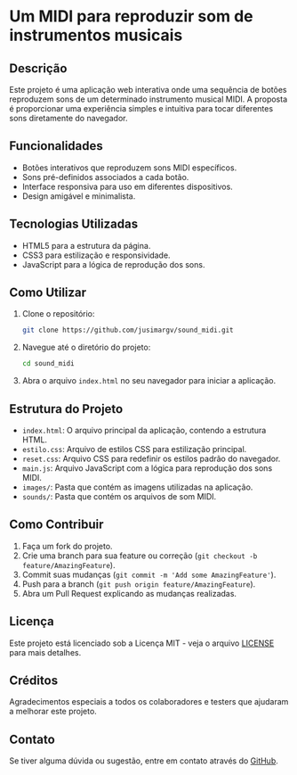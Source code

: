 # Um MIDI para reproduzir som de instrumentos musicais

## Descrição
Este projeto é uma aplicação web interativa onde uma sequência de botões reproduzem sons de um determinado instrumento musical MIDI. A proposta é proporcionar uma experiência simples e intuitiva para tocar diferentes sons diretamente do navegador.

## Funcionalidades
- Botões interativos que reproduzem sons MIDI específicos.
- Sons pré-definidos associados a cada botão.
- Interface responsiva para uso em diferentes dispositivos.
- Design amigável e minimalista.

## Tecnologias Utilizadas
- HTML5 para a estrutura da página.
- CSS3 para estilização e responsividade.
- JavaScript para a lógica de reprodução dos sons.

## Como Utilizar
1. Clone o repositório:
    ```bash
    git clone https://github.com/jusimargv/sound_midi.git
    ```
2. Navegue até o diretório do projeto:
    ```bash
    cd sound_midi
    ```
3. Abra o arquivo `index.html` no seu navegador para iniciar a aplicação.

## Estrutura do Projeto
- `index.html`: O arquivo principal da aplicação, contendo a estrutura HTML.
- `estilo.css`: Arquivo de estilos CSS para estilização principal.
- `reset.css`: Arquivo CSS para redefinir os estilos padrão do navegador.
- `main.js`: Arquivo JavaScript com a lógica para reprodução dos sons MIDI.
- `images/`: Pasta que contém as imagens utilizadas na aplicação.
- `sounds/`: Pasta que contém os arquivos de som MIDI.

## Como Contribuir
1. Faça um fork do projeto.
2. Crie uma branch para sua feature ou correção (`git checkout -b feature/AmazingFeature`).
3. Commit suas mudanças (`git commit -m 'Add some AmazingFeature'`).
4. Push para a branch (`git push origin feature/AmazingFeature`).
5. Abra um Pull Request explicando as mudanças realizadas.

## Licença
Este projeto está licenciado sob a Licença MIT - veja o arquivo [LICENSE](LICENSE) para mais detalhes.

## Créditos
Agradecimentos especiais a todos os colaboradores e testers que ajudaram a melhorar este projeto.

## Contato
Se tiver alguma dúvida ou sugestão, entre em contato através do [GitHub](https://github.com/jusimargv).

